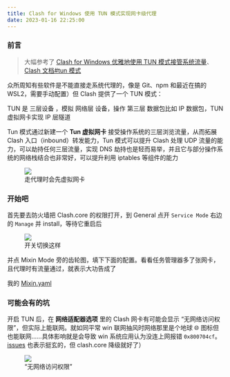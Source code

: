 ```yaml
---
title: Clash for Windows 使用 TUN 模式实现网卡级代理
date: 2023-01-16 22:25:00
---
```


### 前言

> 大幅参考了 [Clash for Windows 优雅地使用 TUN 模式接管系统流量](https://www.dejavu.moe/posts/cfw-tun/)、[Clash 文档#tun 模式](https://docs.cfw.lbyczf.com/contents/tun.html)

众所周知有些软件是不能直接走系统代理的，像是 Git、npm 和最近在搞的 WSL2，需要手动配置）但 Clash 提供了一个 TUN 模式：

TUN 是 三层设备 ，模拟 网络层 设备，操作 第三层 数据包比如 IP 数据包，TUN 虚拟网卡实现 IP 层隧道

Tun 模式通过新建一个 **Tun 虚拟网卡** 接受操作系统的三层浏览流量，从而拓展 Clash 入口（inbound）转发能力，Tun 模式可以提升 Clash 处理 UDP 流量的能力，可以劫持任何三层流量，实现 DNS 劫持也是轻而易举，并且它与部分操作系统的网络栈结合也非常好，可以提升利用 iptables 等组件的能力

<figure><img src="/img/clash_tun.webp"/><figcaption>
走代理时会先虚拟网卡
</figcaption></figure>

### 开始吧

首先要去防火墙把 Clash.core 的权限打开，到 General 点开 `Service Mode` 右边的 `Manage` 并 install，等待它重启后

<figure><img src="/img/clash_setting.webp"/><figcaption>
开关切换这样
</figcaption></figure>

并点 Mixin Mode 旁的齿轮图，填下下面的配置。看看任务管理器多了张网卡，且代理时有流量通过，就表示大功告成了

我的 [Mixin.yaml](https://gist.github.com/Chilfish/8529a98ba4626cd0a45a55d7d668fac6)

### 可能会有的坑

开启 TUN 后，在 **网络适配器选项** 里的 Clash 网卡有可能会显示 “无网络访问权限”，但实际上能联网。就如同平常 win 联网抽风时网络那里是个地球 :globe_with_meridians: 图标但也能联网……具体影响就是会导致 win 系统应用认为没连上网报错 `0x800704cf`。[issues](https://github.com/Dreamacro/clash/issues/1407) 也表示挺玄的，但 clash.core 降级就好了）

<figure><img src="/img/clash_status.webp"/><figcaption>
“无网络访问权限”
</figcaption></figure>
